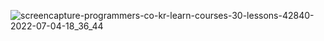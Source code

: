 ![screencapture-programmers-co-kr-learn-courses-30-lessons-42840-2022-07-04-18_36_44](https://user-images.githubusercontent.com/40799363/177127697-9d18d4b4-38e5-4afd-9ae4-c0bdb7927bf8.png)
